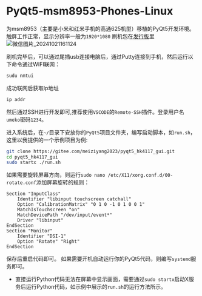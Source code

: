 # PyQt5-msm8953-Phones-Linux
为msm8953（主要是小米和红米手机的高通625机型）移植的PyQt5开发环境。触屏工作正常，显示分辨率一般为`1920*1080`
刷机包在[发行版](https://github.com/umeiko/PyQt5-msm8953-Phones-Linux/releases/tag/v24.04)里
![微信图片_20241021161124](https://github.com/user-attachments/assets/551ac425-92d7-41a5-be9d-e7360f345eba)

刷机完毕后，可以通过尾插usb连接电脑后，通过Putty连接到手机，然后运行以下命令通过WIFI联网：

```bash
sudu nmtui
```

成功联网后获取Ip地址

```bash
ip addr
```

然后通过SSH进行开发即可,推荐使用`VSCODE`的`Remote-SSH`插件。登录用户名`umeko`密码`1234`。

进入系统后，在`~/`目录下安放你的`PyQt5`项目文件夹，编写启动脚本，如`run.sh`，这里以我提供的一个示例项目为例:

```bash
git clone https://gitee.com/meiziyang2023/pyqt5_hk4117_gui.git
cd pyqt5_hk4117_gui
sudo startx ./run.sh
```

如果需要旋转屏幕方向，则运行`sudo nano /etc/X11/xorg.conf.d/00-rotate.conf`添加屏幕旋转的规则：

```
Section "InputClass"
	Identifier "libinput touchscreen catchall"
	Option "CalibrationMatrix" "0 1 0 -1 0 1 0 0 1"
	MatchIsTouchscreen "on"
	MatchDevicePath "/dev/input/event*"
	Driver "libinput"
EndSection
Section "Monitor"
	Identifier "DSI-1"
	Option "Rotate" "Right"
EndSection
```

保存后重启代码即可。
如果需要开机自动运行你的PyQt5代码，则编写`systemd`服务即可。
- 直接运行Python代码无法在屏幕中显示画面，需要通过`sudo startx`启动X服务后运行Python代码，如示例中展示的`run.sh`的运行方法所示。
